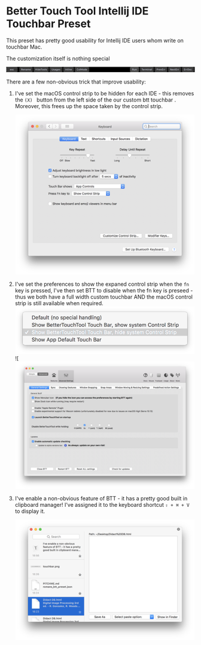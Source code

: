 # Better Touch Tool Intellij IDE Touchbar Preset

This preset has pretty good usability for Intellij IDE users whom write on touchbar Mac. 

The customization itself is nothing special

![touch bar preset screenshot](touchbar.png)

There are a few non-obvious trick that improve usability: 

1. I've set the macOS control strip to be hidden for each IDE - this removes the ```(X) ``` button from the left side of the our custom btt touchbar . Moreover, this frees up the space taken by the control strip.

   ![mac touchbar prefs](mac_0.png)

2. I've set the preferences to show the expaned control strip when the ``` fn ``` key is pressed, I've then set  BTT to disable when the fn key is preseed - thus we both have a full width custom touchbar AND the macOS control strip is still available when required.  ![btt disable macos strip app specific](btt_0.png) ![![btt disable when fn is pressed](btt_1.png)

3. I've enable a non-obvious feature of BTT - it has a pretty good built in clipboard manager! I've assigned it to the keyboard shortcut ``` ⇧ + ⌘ + V ``` to display it. 

   ![btt built in clipboard manager](btt_2.png)

   ​
